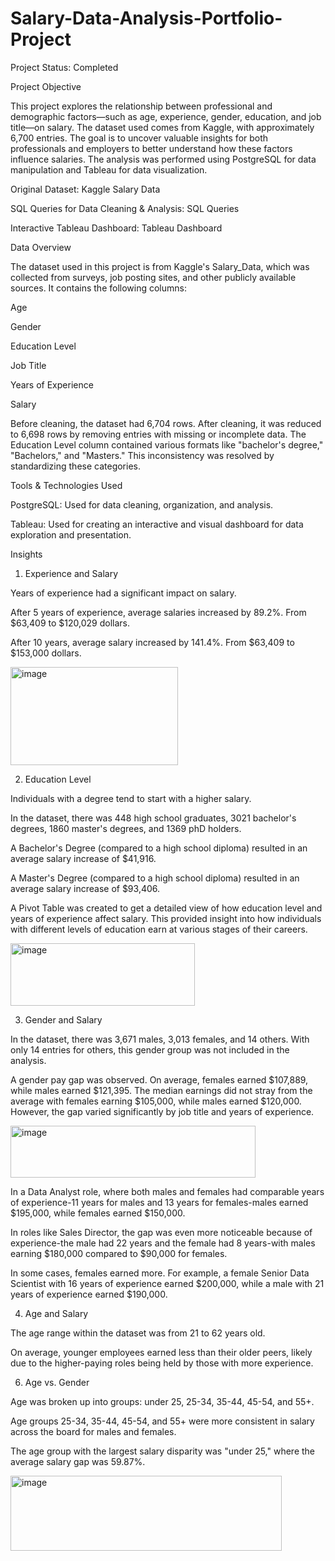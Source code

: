 # Salary-Data-Analysis-Portfolio-Project
Project Status: Completed

Project Objective

This project explores the relationship between professional and demographic factors—such as age, experience, gender, education, and job title—on salary. The dataset used comes from Kaggle, with approximately 6,700 entries. The goal is to uncover valuable insights for both professionals and employers to better understand how these factors influence salaries. The analysis was performed using PostgreSQL for data manipulation and Tableau for data visualization.

Original Dataset: Kaggle Salary Data

SQL Queries for Data Cleaning & Analysis: SQL Queries

Interactive Tableau Dashboard: Tableau Dashboard

Data Overview

The dataset used in this project is from Kaggle's Salary_Data, which was collected from surveys, job posting sites, and other publicly available sources. It contains the following columns:

Age

Gender

Education Level

Job Title

Years of Experience

Salary

Before cleaning, the dataset had 6,704 rows. After cleaning, it was reduced to 6,698 rows by removing entries with missing or incomplete data. The Education Level column contained various formats like "bachelor's degree," "Bachelors," and "Masters." This inconsistency was resolved by standardizing these categories.

Tools & Technologies Used

PostgreSQL: Used for data cleaning, organization, and analysis.

Tableau: Used for creating an interactive and visual dashboard for data exploration and presentation.

Insights

1. Experience and Salary

Years of experience had a significant impact on salary. 

After 5 years of experience, average salaries increased by 89.2%. From $63,409 to $120,029 dollars.

After 10 years, average salary increased by 141.4%. From $63,409 to $153,000 dollars.

<img width="268" height="157" alt="image" src="https://github.com/user-attachments/assets/892fd761-9dea-43e6-8528-a3dd5dbb73c4" />


2. Education Level

Individuals with a degree tend to start with a higher salary. 

In the dataset, there was 448 high school graduates, 3021 bachelor's degrees, 1860 master's degrees, and 1369 phD holders. 

A Bachelor's Degree (compared to a high school diploma) resulted in an average salary increase of $41,916.

A Master's Degree (compared to a high school diploma) resulted in an average salary increase of $93,406.

A Pivot Table was created to get a detailed view of how education level and years of experience affect salary. This provided insight into how individuals with different levels of education earn at various stages of their careers.

<img width="295" height="100" alt="image" src="https://github.com/user-attachments/assets/bc7b000b-9703-4944-9e3f-ec5322a1e29f" />


3. Gender and Salary

In the dataset, there was 3,671 males, 3,013 females, and 14 others. With only 14 entries for others, this gender group was not included in the analysis.

A gender pay gap was observed. On average, females earned $107,889, while males earned $121,395. The median earnings did not stray from the average with females earning $105,000, while males earned $120,000. However, the gap varied significantly by job title and years of experience.

<img width="392" height="83" alt="image" src="https://github.com/user-attachments/assets/c7b4d824-8a31-46fa-8281-76c03e717308" />


In a Data Analyst role, where both males and females had comparable years of experience-11 years for males and 13 years for females-males earned $195,000, while females earned $150,000.

In roles like Sales Director, the gap was even more noticeable because of experience-the male had 22 years and the female had 8 years-with males earning $180,000 compared to $90,000 for females.

In some cases, females earned more. For example, a female Senior Data Scientist with 16 years of experience earned $200,000, while a male with 21 years of experience earned $190,000.

4. Age and Salary

The age range within the dataset was from 21 to 62 years old.

On average, younger employees earned less than their older peers, likely due to the higher-paying roles being held by those with more experience.

6. Age vs. Gender

Age was broken up into groups: under 25, 25-34, 35-44, 45-54, and 55+.

Age groups 25-34, 35-44, 45-54, and 55+ were more consistent in salary across the board for males and females.

The age group with the largest salary disparity was "under 25," where the average salary gap was 59.87%.

<img width="434" height="120" alt="image" src="https://github.com/user-attachments/assets/3857684a-1dd9-47c8-90cd-4ecf217e092a" />
